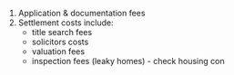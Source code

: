 1. Application & documentation fees
2. Settlement costs include:
	- title search fees
	- solicitors costs
	- valuation fees
	- inspection fees (leaky homes) - check housing con
